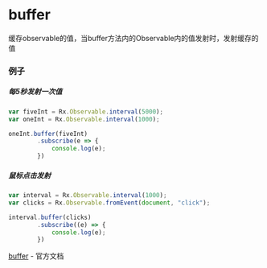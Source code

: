 # buffer

缓存observable的值，当buffer方法内的Observable内的值发射时，发射缓存的值

### 例子

##### 每5秒发射一次值

``` js
var fiveInt = Rx.Observable.interval(5000);
var oneInt = Rx.Observable.interval(1000);

oneInt.buffer(fiveInt)
        .subscribe(e => {
            console.log(e);
        })
```

##### 鼠标点击发射

``` js
var interval = Rx.Observable.interval(1000);
var clicks = Rx.Observable.fromEvent(document, "click");

interval.buffer(clicks)
        .subscribe((e) => {
            console.log(e);
        })
```

[buffer](http://reactivex.io/rxjs/class/es6/Observable.js~Observable.html#instance-method-buffer) - 官方文档